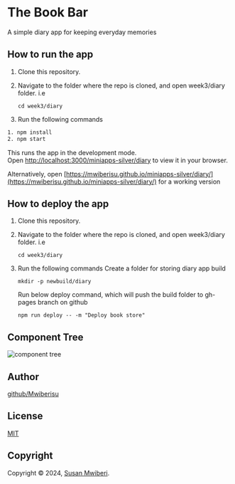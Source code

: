 # The Book Bar

A simple diary app for keeping everyday memories

## How to run the app

1. Clone this repository.
2. Navigate to the folder where the repo is cloned, and open week3/diary folder. i.e

   `cd week3/diary`

3. Run the following commands

```bash
1. npm install
2. npm start
```

This runs the app in the development mode.\
Open [http://localhost:3000/miniapps-silver/diary](http://localhost:3000/miniapps-silver/diary) to view it in your browser.

Alternatively, open [https://mwiberisu.github.io/miniapps-silver/diary/](https://mwiberisu.github.io/miniapps-silver/diary/) for a working version

## How to deploy the app

1. Clone this repository.
2. Navigate to the folder where the repo is cloned, and open week3/diary folder. i.e

   `cd week3/diary`

3. Run the following commands
   Create a folder for storing diary app build

   `mkdir -p newbuild/diary`

   Run below deploy command, which will push the build folder to gh-pages branch on github

   `npm run deploy -- -m "Deploy book store"`

## Component Tree

![component tree](components.png)

## Author

[github/Mwiberisu](https://github.com/Mwiberisu)

## License

[MIT](https://choosealicense.com/licenses/mit/)

## Copyright

Copyright © 2024, [Susan Mwiberi](https://github.com/Mwiberisu).
